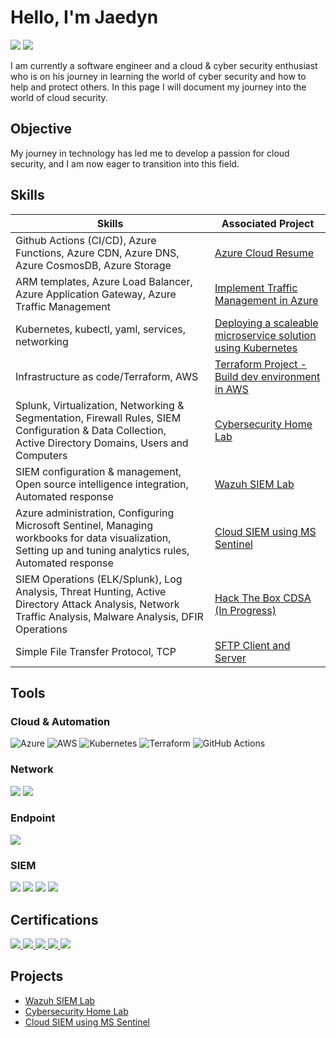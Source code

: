 # Hello, I'm Jaedyn
<a href="https://www.linkedin.com/in/jaedyn-damms"><img src="https://img.shields.io/badge/-LinkedIn-0072b1?&style=for-the-badge&logo=linkedin&logoColor=white" /></a> <a href="https://resume.jaedyndamms.com"><img src="https://img.shields.io/badge/Resume-0072b1?style=for-the-badge&logo=Resume%2FCV&logoColor=white" /></a>


I am currently a software engineer and a cloud & cyber security enthusiast who is on his journey in learning the world of cyber security and how to help and protect others. In this page I will document my journey into the world of cloud security.

## Objective

My journey in technology has led me to develop a passion for cloud security, and I am now eager to transition into this field.
## Skills

| Skills                                         | Associated Project         |
|-----------------------------------------------|----------------------------|
| Github Actions (CI/CD), Azure Functions, Azure CDN, Azure DNS, Azure CosmosDB, Azure Storage | <a href="https://github.com/Damms/azure-resume">Azure Cloud Resume</a> |
| ARM templates, Azure Load Balancer, Azure Application Gateway, Azure Traffic Management | <a href="https://github.com/Damms/AzureNetworkTrafficManagement">Implement Traffic Management in Azure</a> |
| Kubernetes, kubectl, yaml, services, networking | <a href="https://github.com/Damms/BasicVotingApp">Deploying a scaleable microservice solution using Kubernetes</a> |
| Infrastructure as code/Terraform, AWS | <a href="https://github.com/Damms/TerraformProject1">Terraform Project - Build dev environment in AWS</a> |
| Splunk, Virtualization, Networking & Segmentation, Firewall Rules, SIEM Configuration & Data Collection,<br>Active Directory Domains, Users and Computers | <a href="https://github.com/Damms/CyberSecurityHomeLab">Cybersecurity Home Lab</a>|
| SIEM configuration & management, Open source intelligence integration, Automated response | <a href="https://github.com/Damms/WazuhSIEMLab">Wazuh SIEM Lab</a> |
|  Azure administration, Configuring Microsoft Sentinel, Managing workbooks for data visualization,<br>Setting up and tuning analytics rules, Automated response       | <a href="https://github.com/Damms/ConfigureMicrosoftSentinel">Cloud SIEM using MS Sentinel</a>|
|  SIEM Operations (ELK/Splunk), Log Analysis, Threat Hunting, Active Directory Attack Analysis, Network Traffic Analysis, Malware Analysis, DFIR Operations     | <a href="https://academy.hackthebox.com/preview/certifications/htb-certified-defensive-security-analyst">Hack The Box CDSA (In Progress)</a> |
|  Simple File Transfer Protocol, TCP    | <a href="https://github.com/Damms/java-sftp">SFTP Client and Server</a> |

## Tools

### Cloud & Automation
![Azure](https://img.shields.io/badge/azure-%230072C6.svg?style=for-the-badge&logo=microsoftazure&logoColor=white)
![AWS](https://img.shields.io/badge/AWS-%23FF9900.svg?style=for-the-badge&logo=amazon-aws&logoColor=white)
![Kubernetes](https://img.shields.io/badge/kubernetes-%23326ce5.svg?style=for-the-badge&logo=kubernetes&logoColor=white)
![Terraform](https://img.shields.io/badge/terraform-%235835CC.svg?style=for-the-badge&logo=terraform&logoColor=white)
![GitHub Actions](https://img.shields.io/badge/github%20actions-%232671E5.svg?style=for-the-badge&logo=githubactions&logoColor=white)

### Network
<div>
    <img src="https://img.shields.io/badge/-Wireshark-1679A7?&style=for-the-badge&logo=Wireshark&logoColor=white" />
    <img src="https://img.shields.io/badge/-Suricata-EF3B2D?&style=for-the-badge&logo=Suricata&logoColor=white" />
</div>

### Endpoint
<div>
    <img src="https://img.shields.io/badge/-Microsoft_Defender_for_Endpoint-00A4EF?&style=for-the-badge&logo=Microsoft&logoColor=white" />
</div>

### SIEM
<div>
    <img src="https://img.shields.io/badge/-Microsoft_Sentinel-0078D4?&style=for-the-badge&logo=Microsoft&logoColor=white" />
    <img src="https://img.shields.io/badge/-Splunk-000000?&style=for-the-badge&logo=Splunk&logoColor=white" />
    <img src="https://img.shields.io/badge/-Elastic-005571?&style=for-the-badge&logo=Elastic&logoColor=white" />
    <img src="https://img.shields.io/badge/Kibana-005571?style=for-the-badge&logo=Kibana&logoColor=white" />
    
</div>

## Certifications
<div>
<a href="https://www.credly.com/badges/56808cb8-005a-44ae-985b-12b516e62d79/public_url">
  <img src="https://img.shields.io/badge/-Security%2B-FF0000?&style=for-the-badge&logo=CompTIA&logoColor=white"/>
</a>
<a href="https://academy.hackthebox.com/preview/certifications/htb-certified-defensive-security-analyst" >
  <img src="https://img.shields.io/badge/HackTheBox-111927?style=for-the-badge&logo=Hack%20The%20Box&logoColor=9FEF00" />
</a>

<a href="https://learn.microsoft.com/api/credentials/share/en-gb/JaedynDamms-1608/E40E566641FAFAA9?sharingId=592CAF5B8FD33BDB">
  <img src="https://img.shields.io/badge/-Microsoft%20Sentinel-0089D6?style=for-the-badge&logo=microsoft&logoColor=white"/>
</a>
<a href="https://www.credly.com/badges/43cd1605-f36f-4fee-acd4-1e1bed78144d/public_url" >
  <img src="https://img.shields.io/badge/-Azure%20Fundamentals-0089D6?style=for-the-badge&logo=microsoft-azure&logoColor=white"/>
</a>
<a href="https://www.credly.com/badges/afa91228-e949-496f-aed2-2a62cda91fea/public_url" >
  <img src="https://img.shields.io/badge/-Google%20Cybersecurity%20Certificate-4285F4?style=for-the-badge&logo=google&logoColor=white" />
</a>


    
</div>

## Projects

- <a href="https://github.com/Damms/WazuhSIEMLab">Wazuh SIEM Lab</a>
- <a href="https://github.com/Damms/CyberSecurityHomeLab">Cybersecurity Home Lab</a>
- <a href="https://github.com/Damms/ConfigureMicrosoftSentinel">Cloud SIEM using MS Sentinel</a>
